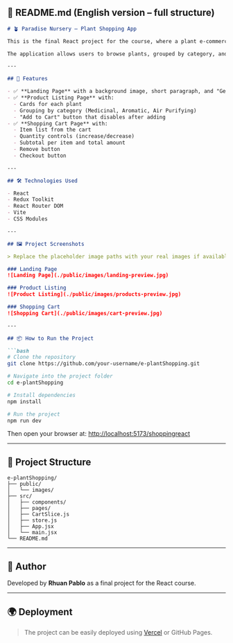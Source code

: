 ## 📄 README.md (English version – full structure)

````markdown
# 🪴 Paradise Nursery – Plant Shopping App

This is the final React project for the course, where a plant e-commerce platform named **Paradise Nursery** was developed.

The application allows users to browse plants, grouped by category, and add them to a shopping cart with quantity control and checkout functionality.

---

## 🚀 Features

- ✅ **Landing Page** with a background image, short paragraph, and "Get Started" button
- ✅ **Product Listing Page** with:
  - Cards for each plant
  - Grouping by category (Medicinal, Aromatic, Air Purifying)
  - "Add to Cart" button that disables after adding
- ✅ **Shopping Cart Page** with:
  - Item list from the cart
  - Quantity controls (increase/decrease)
  - Subtotal per item and total amount
  - Remove button
  - Checkout button

---

## 🛠️ Technologies Used

- React
- Redux Toolkit
- React Router DOM
- Vite
- CSS Modules

---

## 🖼️ Project Screenshots

> Replace the placeholder image paths with your real images if available.

### Landing Page  
![Landing Page](./public/images/landing-preview.jpg)

### Product Listing  
![Product Listing](./public/images/products-preview.jpg)

### Shopping Cart  
![Shopping Cart](./public/images/cart-preview.jpg)

---

## 📦 How to Run the Project

```bash
# Clone the repository
git clone https://github.com/your-username/e-plantShopping.git

# Navigate into the project folder
cd e-plantShopping

# Install dependencies
npm install

# Run the project
npm run dev
````

Then open your browser at: [http://localhost:5173/shoppingreact](http://localhost:5173/shoppingreact)

---

## 📁 Project Structure

```
e-plantShopping/
├── public/
│   └── images/
├── src/
│   ├── components/
│   ├── pages/
│   ├── CartSlice.js
│   ├── store.js
│   ├── App.jsx
│   └── main.jsx
└── README.md
```

---

## 👤 Author

Developed by **Rhuan Pablo** as a final project for the React course.

---

## 🌍 Deployment

> The project can be easily deployed using [Vercel](https://vercel.com/) or GitHub Pages.